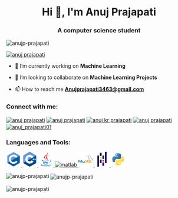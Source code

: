 <h1 align="center">Hi 👋, I'm Anuj Prajapati</h1>
<h3 align="center">A computer science student</h3>

<p align="left"> <img src="https://komarev.com/ghpvc/?username=anujp-prajapati&label=Profile%20views&color=0e75b6&style=flat" alt="anujp-prajapati" /> </p>

<p align="left"> <a href="https://twitter.com/anuj prajapati" target="blank"><img src="https://img.shields.io/twitter/follow/anuj prajapati?logo=twitter&style=for-the-badge" alt="anuj prajapati" /></a> </p>

- 🔭 I’m currently working on **Machine Learning**

- 👯 I’m looking to collaborate on **Machine Learning Projects**

- 📫 How to reach me **Anujprajapati3463@gmail.com**

<h3 align="left">Connect with me:</h3>
<p align="left">
<a href="https://twitter.com/anuj prajapati" target="blank"><img align="center" src="https://raw.githubusercontent.com/rahuldkjain/github-profile-readme-generator/master/src/images/icons/Social/twitter.svg" alt="anuj prajapati" height="30" width="40" /></a>
<a href="https://linkedin.com/in/anuj prajapati" target="blank"><img align="center" src="https://raw.githubusercontent.com/rahuldkjain/github-profile-readme-generator/master/src/images/icons/Social/linked-in-alt.svg" alt="anuj prajapati" height="30" width="40" /></a>
<a href="https://kaggle.com/anuj kr prajapati" target="blank"><img align="center" src="https://raw.githubusercontent.com/rahuldkjain/github-profile-readme-generator/master/src/images/icons/Social/kaggle.svg" alt="anuj kr prajapati" height="30" width="40" /></a>
<a href="https://fb.com/anuj prajapati" target="blank"><img align="center" src="https://raw.githubusercontent.com/rahuldkjain/github-profile-readme-generator/master/src/images/icons/Social/facebook.svg" alt="anuj prajapati" height="30" width="40" /></a>
<a href="https://instagram.com/anuj_prajapati01" target="blank"><img align="center" src="https://raw.githubusercontent.com/rahuldkjain/github-profile-readme-generator/master/src/images/icons/Social/instagram.svg" alt="anuj_prajapati01" height="30" width="40" /></a>
</p>

<h3 align="left">Languages and Tools:</h3>
<p align="left"> <a href="https://www.cprogramming.com/" target="_blank" rel="noreferrer"> <img src="https://raw.githubusercontent.com/devicons/devicon/master/icons/c/c-original.svg" alt="c" width="40" height="40"/> </a> <a href="https://www.w3schools.com/cpp/" target="_blank" rel="noreferrer"> <img src="https://raw.githubusercontent.com/devicons/devicon/master/icons/cplusplus/cplusplus-original.svg" alt="cplusplus" width="40" height="40"/> </a> <a href="https://www.java.com" target="_blank" rel="noreferrer"> <img src="https://raw.githubusercontent.com/devicons/devicon/master/icons/java/java-original.svg" alt="java" width="40" height="40"/> </a> <a href="https://www.mathworks.com/" target="_blank" rel="noreferrer"> <img src="https://upload.wikimedia.org/wikipedia/commons/2/21/Matlab_Logo.png" alt="matlab" width="40" height="40"/> </a> <a href="https://www.mysql.com/" target="_blank" rel="noreferrer"> <img src="https://raw.githubusercontent.com/devicons/devicon/master/icons/mysql/mysql-original-wordmark.svg" alt="mysql" width="40" height="40"/> </a> <a href="https://pandas.pydata.org/" target="_blank" rel="noreferrer"> <img src="https://raw.githubusercontent.com/devicons/devicon/2ae2a900d2f041da66e950e4d48052658d850630/icons/pandas/pandas-original.svg" alt="pandas" width="40" height="40"/> </a> <a href="https://www.python.org" target="_blank" rel="noreferrer"> <img src="https://raw.githubusercontent.com/devicons/devicon/master/icons/python/python-original.svg" alt="python" width="40" height="40"/> </a> </p>

<p><img align="left" src="https://github-readme-stats.vercel.app/api/top-langs?username=anujp-prajapati&show_icons=true&locale=en&layout=compact" alt="anujp-prajapati" /></p>

<p>&nbsp;<img align="center" src="https://github-readme-stats.vercel.app/api?username=anujp-prajapati&show_icons=true&locale=en" alt="anujp-prajapati" /></p>

<p><img align="center" src="https://github-readme-streak-stats.herokuapp.com/?user=anujp-prajapati&" alt="anujp-prajapati" /></p>
